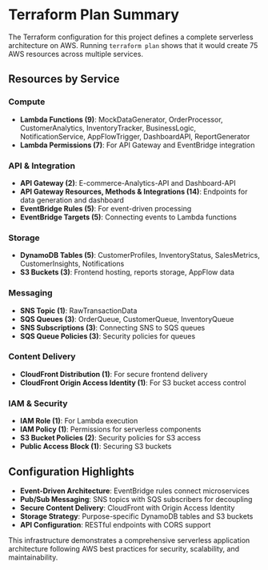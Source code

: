 # Terraform Plan Summary

The Terraform configuration for this project defines a complete serverless architecture on AWS. Running `terraform plan` shows that it would create 75 AWS resources across multiple services.

## Resources by Service

### Compute
- **Lambda Functions (9)**: MockDataGenerator, OrderProcessor, CustomerAnalytics, InventoryTracker, BusinessLogic, NotificationService, AppFlowTrigger, DashboardAPI, ReportGenerator
- **Lambda Permissions (7)**: For API Gateway and EventBridge integration

### API & Integration
- **API Gateway (2)**: E-commerce-Analytics-API and Dashboard-API
- **API Gateway Resources, Methods & Integrations (14)**: Endpoints for data generation and dashboard
- **EventBridge Rules (5)**: For event-driven processing
- **EventBridge Targets (5)**: Connecting events to Lambda functions

### Storage
- **DynamoDB Tables (5)**: CustomerProfiles, InventoryStatus, SalesMetrics, CustomerInsights, Notifications
- **S3 Buckets (3)**: Frontend hosting, reports storage, AppFlow data

### Messaging
- **SNS Topic (1)**: RawTransactionData
- **SQS Queues (3)**: OrderQueue, CustomerQueue, InventoryQueue
- **SNS Subscriptions (3)**: Connecting SNS to SQS queues
- **SQS Queue Policies (3)**: Security policies for queues

### Content Delivery
- **CloudFront Distribution (1)**: For secure frontend delivery
- **CloudFront Origin Access Identity (1)**: For S3 bucket access control

### IAM & Security
- **IAM Role (1)**: For Lambda execution
- **IAM Policy (1)**: Permissions for serverless components
- **S3 Bucket Policies (2)**: Security policies for S3 access
- **Public Access Block (1)**: Securing S3 buckets

## Configuration Highlights

- **Event-Driven Architecture**: EventBridge rules connect microservices
- **Pub/Sub Messaging**: SNS topics with SQS subscribers for decoupling
- **Secure Content Delivery**: CloudFront with Origin Access Identity
- **Storage Strategy**: Purpose-specific DynamoDB tables and S3 buckets
- **API Configuration**: RESTful endpoints with CORS support

This infrastructure demonstrates a comprehensive serverless application architecture following AWS best practices for security, scalability, and maintainability.